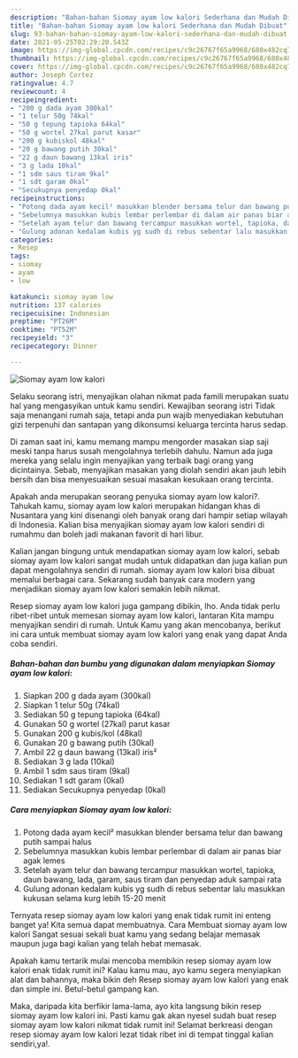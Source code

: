 ```yaml
---
description: "Bahan-bahan Siomay ayam low kalori Sederhana dan Mudah Dibuat"
title: "Bahan-bahan Siomay ayam low kalori Sederhana dan Mudah Dibuat"
slug: 93-bahan-bahan-siomay-ayam-low-kalori-sederhana-dan-mudah-dibuat
date: 2021-05-25T02:29:20.543Z
image: https://img-global.cpcdn.com/recipes/c9c26767f65a9968/680x482cq70/siomay-ayam-low-kalori-foto-resep-utama.jpg
thumbnail: https://img-global.cpcdn.com/recipes/c9c26767f65a9968/680x482cq70/siomay-ayam-low-kalori-foto-resep-utama.jpg
cover: https://img-global.cpcdn.com/recipes/c9c26767f65a9968/680x482cq70/siomay-ayam-low-kalori-foto-resep-utama.jpg
author: Joseph Cortez
ratingvalue: 4.7
reviewcount: 4
recipeingredient:
- "200 g dada ayam 300kal"
- "1 telur 50g 74kal"
- "50 g tepung tapioka 64kal"
- "50 g wortel 27kal parut kasar"
- "200 g kubiskol 48kal"
- "20 g bawang putih 30kal"
- "22 g daun bawang 13kal iris"
- "3 g lada 10kal"
- "1 sdm saus tiram 9kal"
- "1 sdt garam 0kal"
- "Secukupnya penyedap 0kal"
recipeinstructions:
- "Potong dada ayam kecil² masukkan blender bersama telur dan bawang putih sampai halus"
- "Sebelumnya masukkan kubis lembar perlembar di dalam air panas biar agak lemes"
- "Setelah ayam telur dan bawang tercampur masukkan wortel, tapioka, daun bawang, lada, garam, saus tiram dan penyedap aduk sampai rata"
- "Gulung adonan kedalam kubis yg sudh di rebus sebentar lalu masukkan kukusan selama kurg lebih 15-20 menit"
categories:
- Resep
tags:
- siomay
- ayam
- low

katakunci: siomay ayam low 
nutrition: 137 calories
recipecuisine: Indonesian
preptime: "PT26M"
cooktime: "PT52M"
recipeyield: "3"
recipecategory: Dinner

---
```



![Siomay ayam low kalori](https://img-global.cpcdn.com/recipes/c9c26767f65a9968/680x482cq70/siomay-ayam-low-kalori-foto-resep-utama.jpg)

Selaku seorang istri, menyajikan olahan nikmat pada famili merupakan suatu hal yang mengasyikan untuk kamu sendiri. Kewajiban seorang istri Tidak saja menangani rumah saja, tetapi anda pun wajib menyediakan kebutuhan gizi terpenuhi dan santapan yang dikonsumsi keluarga tercinta harus sedap.

Di zaman  saat ini, kamu memang mampu mengorder masakan siap saji meski tanpa harus susah mengolahnya terlebih dahulu. Namun ada juga mereka yang selalu ingin menyajikan yang terbaik bagi orang yang dicintainya. Sebab, menyajikan masakan yang diolah sendiri akan jauh lebih bersih dan bisa menyesuaikan sesuai masakan kesukaan orang tercinta. 



Apakah anda merupakan seorang penyuka siomay ayam low kalori?. Tahukah kamu, siomay ayam low kalori merupakan hidangan khas di Nusantara yang kini disenangi oleh banyak orang dari hampir setiap wilayah di Indonesia. Kalian bisa menyajikan siomay ayam low kalori sendiri di rumahmu dan boleh jadi makanan favorit di hari libur.

Kalian jangan bingung untuk mendapatkan siomay ayam low kalori, sebab siomay ayam low kalori sangat mudah untuk didapatkan dan juga kalian pun dapat mengolahnya sendiri di rumah. siomay ayam low kalori bisa dibuat memalui berbagai cara. Sekarang sudah banyak cara modern yang menjadikan siomay ayam low kalori semakin lebih nikmat.

Resep siomay ayam low kalori juga gampang dibikin, lho. Anda tidak perlu ribet-ribet untuk memesan siomay ayam low kalori, lantaran Kita mampu menyajikan sendiri di rumah. Untuk Kamu yang akan mencobanya, berikut ini cara untuk membuat siomay ayam low kalori yang enak yang dapat Anda coba sendiri.

<!--inarticleads1-->

##### Bahan-bahan dan bumbu yang digunakan dalam menyiapkan Siomay ayam low kalori:

1. Siapkan 200 g dada ayam (300kal)
1. Siapkan 1 telur 50g (74kal)
1. Sediakan 50 g tepung tapioka (64kal)
1. Gunakan 50 g wortel (27kal) parut kasar
1. Gunakan 200 g kubis/kol (48kal)
1. Gunakan 20 g bawang putih (30kal)
1. Ambil 22 g daun bawang (13kal) iris²
1. Sediakan 3 g lada (10kal)
1. Ambil 1 sdm saus tiram (9kal)
1. Sediakan 1 sdt garam (0kal)
1. Sediakan Secukupnya penyedap (0kal)




<!--inarticleads2-->

##### Cara menyiapkan Siomay ayam low kalori:

1. Potong dada ayam kecil² masukkan blender bersama telur dan bawang putih sampai halus
1. Sebelumnya masukkan kubis lembar perlembar di dalam air panas biar agak lemes
1. Setelah ayam telur dan bawang tercampur masukkan wortel, tapioka, daun bawang, lada, garam, saus tiram dan penyedap aduk sampai rata
1. Gulung adonan kedalam kubis yg sudh di rebus sebentar lalu masukkan kukusan selama kurg lebih 15-20 menit




Ternyata resep siomay ayam low kalori yang enak tidak rumit ini enteng banget ya! Kita semua dapat membuatnya. Cara Membuat siomay ayam low kalori Sangat sesuai sekali buat kamu yang sedang belajar memasak maupun juga bagi kalian yang telah hebat memasak.

Apakah kamu tertarik mulai mencoba membikin resep siomay ayam low kalori enak tidak rumit ini? Kalau kamu mau, ayo kamu segera menyiapkan alat dan bahannya, maka bikin deh Resep siomay ayam low kalori yang enak dan simple ini. Betul-betul gampang kan. 

Maka, daripada kita berfikir lama-lama, ayo kita langsung bikin resep siomay ayam low kalori ini. Pasti kamu gak akan nyesel sudah buat resep siomay ayam low kalori nikmat tidak rumit ini! Selamat berkreasi dengan resep siomay ayam low kalori lezat tidak ribet ini di tempat tinggal kalian sendiri,ya!.

